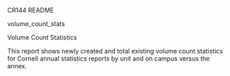 CR144 README

volume_count_stats

Volume Count Statistics

This report shows newly created and total existing volume count statistics for Cornell annual statistics reports by unit and on campus versus the annex.

